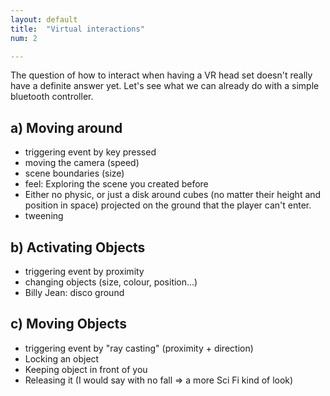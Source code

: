 ```yaml
---
layout: default
title:  "Virtual interactions"
num: 2

---
```


The question of how to interact when having a VR head set doesn't really have a definite answer yet. Let's see what we can already do with a simple bluetooth controller.

## a) Moving around
* triggering event by key pressed
* moving the camera (speed)
* scene boundaries (size)
* feel: Exploring the scene you created before
* Either no physic, or just a disk around cubes (no matter their height and position in space) projected on the ground that the player can't enter.
* tweening

## b) Activating Objects
* triggering event by proximity
* changing objects (size, colour, position...)
* Billy Jean: disco ground

## c) Moving Objects
* triggering event by "ray casting" (proximity + direction)
* Locking an object
* Keeping object in front of you
* Releasing it (I would say with no fall => a more Sci Fi kind of look)
